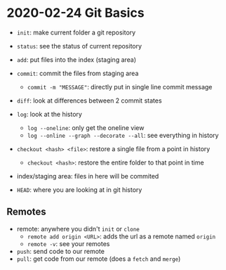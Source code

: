 # 2020-02-24 Git Basics

- `init`: make current folder a git repository
- `status`: see the status of current repository
- `add`: put files into the index (staging area)
- `commit`: commit the files from staging area
  - `commit -m "MESSAGE"`: directly put in single line commit message
- `diff`: look at differences between 2 commit states
- `log`: look at the history
  - `log --oneline`: only get the oneline view
  - `log --online --graph --decorate --all`: see everything in history
- `checkout <hash> <file>`: restore a single file from a point in history
  - `checkout <hash>`: restore the entire folder to that point in time

- index/staging area: files in here will be commited
- `HEAD`: where you are looking at in git history

## Remotes

- remote: anywhere you didn't `init` or `clone`
  - `remote add origin <URL>`: adds the url as a remote named `origin`
  - `remote -v`: see your remotes
- `push`: send code to our remote
- `pull`: get code from our remote (does a `fetch` and `merge`)
